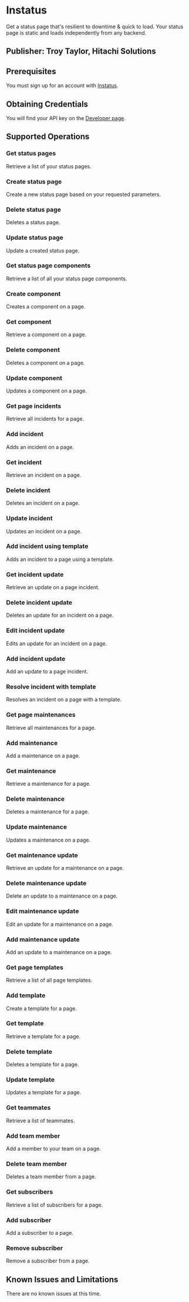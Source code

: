 # Instatus
Get a status page that's resilient to downtime & quick to load. Your status page is static and loads independently from any backend.

## Publisher: Troy Taylor, Hitachi Solutions

## Prerequisites
You must sign up for an account with [Instatus](https://dashboard.instatus.com/get).

## Obtaining Credentials
You will find your API key on the [Developer page](https://dashboard.instatus.com/developer).

## Supported Operations
### Get status pages
Retrieve a list of your status pages.
### Create status page
Create a new status page based on your requested parameters.
### Delete status page
Deletes a status page.
### Update status page
Update a created status page.
### Get status page components
Retrieve a list of all your status page components.
### Create component
Creates a component on a page.
### Get component
Retrieve a component on a page.
### Delete component
Deletes a component on a page.
### Update component
Updates a component on a page.
### Get page incidents
Retrieve all incidents for a page.
### Add incident
Adds an incident on a page.
### Get incident
Retrieve an incident on a page.
### Delete incident
Deletes an incident on a page.
### Update incident
Updates an incident on a page.
### Add incident using template
Adds an incident to a page using a template.
### Get incident update
Retrieve an update on a page incident.
### Delete incident update
Deletes an update for an incident on a page.
### Edit incident update
Edits an update for an incident on a page.
### Add incident update
Add an update to a page incident.
### Resolve incident with template
Resolves an incident on a page with a template.
### Get page maintenances
Retrieve all maintenances for a page.
### Add maintenance
Add a maintenance on a page.
### Get maintenance
Retrieve a maintenance for a page.
### Delete maintenance
Deletes a maintenance for a page.
### Update maintenance
Updates a maintenance on a page.
### Get maintenance update
Retrieve an update for a maintenance on a page.
### Delete maintenance update
Delete an update to a maintenance on a page.
### Edit maintenance update
Edit an update for a maintenance on a page.
### Add maintenance update
Add an update to a maintenance on a page.
### Get page templates
Retrieve a list of all page templates.
### Add template
Create a template for a page.
### Get template
Retrieve a template for a page.
### Delete template
Deletes a template for a page.
### Update template
Updates a template for a page.
### Get teammates
Retrieve a list of teammates.
### Add team member
Add a member to your team on a page.
### Delete team member
Deletes a team member from a page.
### Get subscribers
Retrieve a list of subscribers for a page.
### Add subscriber
Add a subscriber to a page.
### Remove subscriber
Remove a subscriber from a page.

## Known Issues and Limitations
There are no known issues at this time.
